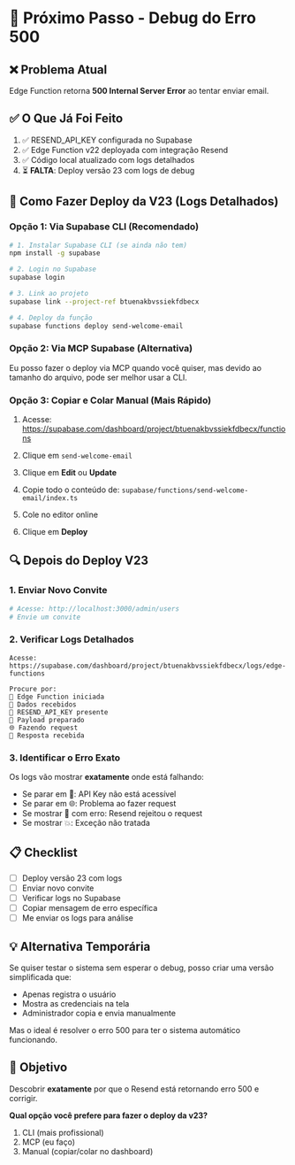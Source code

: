 # 🐛 Próximo Passo - Debug do Erro 500

## ❌ Problema Atual

Edge Function retorna **500 Internal Server Error** ao tentar enviar email.

## ✅ O Que Já Foi Feito

1. ✅ RESEND_API_KEY configurada no Supabase
2. ✅ Edge Function v22 deployada com integração Resend
3. ✅ Código local atualizado com logs detalhados
4. ⏳ **FALTA**: Deploy versão 23 com logs de debug

## 🚀 Como Fazer Deploy da V23 (Logs Detalhados)

### Opção 1: Via Supabase CLI (Recomendado)

```bash
# 1. Instalar Supabase CLI (se ainda não tem)
npm install -g supabase

# 2. Login no Supabase
supabase login

# 3. Link ao projeto
supabase link --project-ref btuenakbvssiekfdbecx

# 4. Deploy da função
supabase functions deploy send-welcome-email
```

### Opção 2: Via MCP Supabase (Alternativa)

Eu posso fazer o deploy via MCP quando você quiser, mas devido ao tamanho do arquivo, pode ser melhor usar a CLI.

### Opção 3: Copiar e Colar Manual (Mais Rápido)

1. Acesse: https://supabase.com/dashboard/project/btuenakbvssiekfdbecx/functions

2. Clique em `send-welcome-email`

3. Clique em **Edit** ou **Update**

4. Copie todo o conteúdo de: `supabase/functions/send-welcome-email/index.ts`

5. Cole no editor online

6. Clique em **Deploy**

## 🔍 Depois do Deploy V23

### 1. Enviar Novo Convite

```bash
# Acesse: http://localhost:3000/admin/users
# Envie um convite
```

### 2. Verificar Logs Detalhados

```
Acesse: https://supabase.com/dashboard/project/btuenakbvssiekfdbecx/logs/edge-functions

Procure por:
🚀 Edge Function iniciada
📧 Dados recebidos
🔑 RESEND_API_KEY presente
📮 Payload preparado
🌐 Fazendo request
📡 Resposta recebida
```

### 3. Identificar o Erro Exato

Os logs vão mostrar **exatamente** onde está falhando:

- Se parar em 🔑: API Key não está acessível
- Se parar em 🌐: Problema ao fazer request
- Se mostrar 📡 com erro: Resend rejeitou o request
- Se mostrar 💥: Exceção não tratada

## 📋 Checklist

- [ ] Deploy versão 23 com logs
- [ ] Enviar novo convite
- [ ] Verificar logs no Supabase
- [ ] Copiar mensagem de erro específica
- [ ] Me enviar os logs para análise

## 💡 Alternativa Temporária

Se quiser testar o sistema sem esperar o debug, posso criar uma versão simplificada que:
- Apenas registra o usuário
- Mostra as credenciais na tela
- Administrador copia e envia manualmente

Mas o ideal é resolver o erro 500 para ter o sistema automático funcionando.

## 🎯 Objetivo

Descobrir **exatamente** por que o Resend está retornando erro 500 e corrigir.

**Qual opção você prefere para fazer o deploy da v23?**
1. CLI (mais profissional)
2. MCP (eu faço)
3. Manual (copiar/colar no dashboard)


